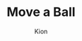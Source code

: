 ---
index : 8
author : Kion
title : Move a Ball
slug : gtk-brickout
source : https://github.com/kion-dgl/DashGL-GTK-Brickout-Tutorial/tree/master/08_Move_a_Ball
length : 18
---